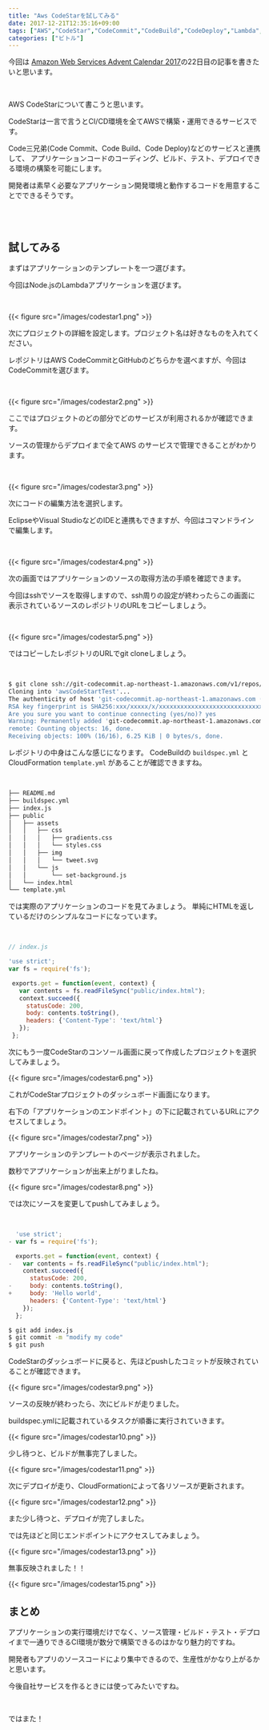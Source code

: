 ```yaml
---
title: "Aws CodeStarを試してみる"
date: 2017-12-21T12:35:16+09:00
tags: ["AWS","CodeStar","CodeCommit","CodeBuild","CodeDeploy","Lambda","Node.js"]
categories: ["ビトル"]
---
```


今回は [Amazon Web Services Advent Calendar 2017](https://qiita.com/advent-calendar/2017/aws)の22日目の記事を書きたいと思います。

<br>

AWS CodeStarについて書こうと思います。

CodeStarは一言で言うとCI/CD環境を全てAWSで構築・運用できるサービスです。

Code三兄弟(Code Commit、Code Build、Code Deploy)などのサービスと連携して、
アプリケーションコードのコーディング、ビルド、テスト、デプロイできる環境の構築を可能にします。

開発者は素早く必要なアプリケーション開発環境と動作するコードを用意することでできるそうです。

<br>

<br>

## 試してみる

まずはアプリケーションのテンプレートを一つ選びます。

今回はNode.jsのLambdaアプリケーションを選びます。

<br>

{{< figure src="/images/codestar1.png" >}}

次にプロジェクトの詳細を設定します。プロジェクト名は好きなものを入れてください。

レポジトリはAWS CodeCommitとGitHubのどちらかを選べますが、今回はCodeCommitを選びます。

<br>

{{< figure src="/images/codestar2.png" >}}

ここではプロジェクトのどの部分でどのサービスが利用されるかが確認できます。

ソースの管理からデプロイまで全てAWS のサービスで管理できることがわかります。

<br>

{{< figure src="/images/codestar3.png" >}}

次にコードの編集方法を選択します。

EclipseやVisual StudioなどのIDEと連携もできますが、今回はコマンドラインで編集します。

<br>

{{< figure src="/images/codestar4.png" >}}

次の画面ではアプリケーションのソースの取得方法の手順を確認できます。

今回はsshでソースを取得しますので、ssh周りの設定が終わったらこの画面に表示されているソースのレポジトリのURLをコピーしましょう。

<br>

{{< figure src="/images/codestar5.png" >}}

ではコピーしたレポジトリのURLでgit cloneしましょう。

<br>

```sh
$ git clone ssh://git-codecommit.ap-northeast-1.amazonaws.com/v1/repos/awsCodeStartTest
Cloning into 'awsCodeStartTest'...
The authenticity of host 'git-codecommit.ap-northeast-1.amazonaws.com (xx.xxx.xxx.xxx)' can't be established.
RSA key fingerprint is SHA256:xxx/xxxxx/x/xxxxxxxxxxxxxxxxxxxxxxxxxxxxxxxx.
Are you sure you want to continue connecting (yes/no)? yes
Warning: Permanently added 'git-codecommit.ap-northeast-1.amazonaws.com,xx.xxx.xxx.xxx' (RSA) to the list of known hosts.
remote: Counting objects: 16, done.
Receiving objects: 100% (16/16), 6.25 KiB | 0 bytes/s, done.
```

レポジトリの中身はこんな感じになります。
CodeBuildの `buildspec.yml` と CloudFormation `template.yml` があることが確認できますね。

<br>

```sh
├── README.md
├── buildspec.yml
├── index.js
├── public
│   ├── assets
│   │   ├── css
│   │   │   ├── gradients.css
│   │   │   └── styles.css
│   │   ├── img
│   │   │   └── tweet.svg
│   │   └── js
│   │       └── set-background.js
│   └── index.html
└── template.yml
```

では実際のアプリケーションのコードを見てみましょう。
単純にHTMLを返しているだけのシンプルなコードになっています。

<br>

```js
// index.js

'use strict';
var fs = require('fs');

 exports.get = function(event, context) {
   var contents = fs.readFileSync("public/index.html");
   context.succeed({
     statusCode: 200,
     body: contents.toString(),
     headers: {'Content-Type': 'text/html'}
   });
 };
```

次にもう一度CodeStarのコンソール画面に戻って作成したプロジェクトを選択してみましょう。

{{< figure src="/images/codestar6.png" >}}

これがCodeStarプロジェクトのダッシュボード画面になります。

右下の「アプリケーションのエンドポイント」の下に記載されているURLにアクセスしてましょう。

{{< figure src="/images/codestar7.png" >}}

アプリケーションのテンプレートのページが表示されました。

数秒でアプリケーションが出来上がりましたね。

{{< figure src="/images/codestar8.png" >}}

では次にソースを変更してpushしてみましょう。

<br>

```js
  'use strict';
- var fs = require('fs');

  exports.get = function(event, context) {
-   var contents = fs.readFileSync("public/index.html");
    context.succeed({
      statusCode: 200,
-     body: contents.toString(),
+     body: 'Hello world',
      headers: {'Content-Type': 'text/html'}
    });
  };
```

```sh
$ git add index.js
$ git commit -m "modify my code"
$ git push
```

CodeStarのダッシュボードに戻ると、先ほどpushしたコミットが反映されていることが確認できます。

{{< figure src="/images/codestar9.png" >}}

ソースの反映が終わったら、次にビルドが走りました。

buildspec.ymlに記載されているタスクが順番に実行されていきます。


{{< figure src="/images/codestar10.png" >}}

少し待つと、ビルドが無事完了しました。

{{< figure src="/images/codestar11.png" >}}


次にデプロイが走り、CloudFormationによって各リソースが更新されます。

{{< figure src="/images/codestar12.png" >}}

また少し待つと、デプロイが完了しました。

では先ほどと同じエンドポイントにアクセスしてみましょう。

{{< figure src="/images/codestar13.png" >}}

無事反映されました！！

{{< figure src="/images/codestar15.png" >}}

## まとめ

アプリケーションの実行環境だけでなく、ソース管理・ビルド・テスト・デプロイまで一通りできるCI環境が数分で構築できるのはかなり魅力的ですね。

開発者もアプリのソースコードにより集中できるので、生産性がかなり上がるかと思います。

今後自社サービスを作るときには使ってみたいですね。

<br>

ではまた！

<br>

<br>